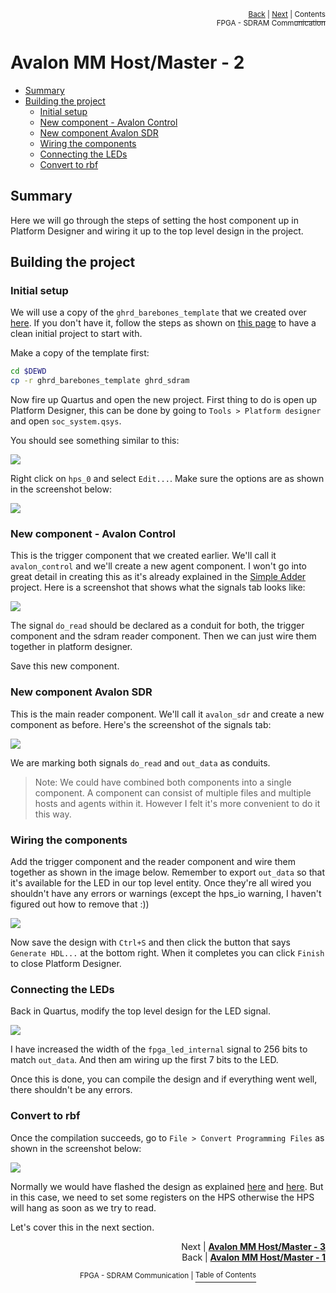 <p align="right"><sup><a href="FPGA-SDRAM-Communication_-Avalon-MM-Host-Master-Component-Part-1.md">Back</a> | <a href="FPGA-SDRAM-Communication_-Avalon-MM-Host-Master-Component-Part-3.md">Next</a> | </sup><a href="../README.md#fpga---sdram-communication"><sup>Contents</sup></a>
<br/>
<sup>FPGA - SDRAM Communication</sup></p>

# Avalon MM Host/Master - 2

<!-- START doctoc generated TOC please keep comment here to allow auto update -->
<!-- DON'T EDIT THIS SECTION, INSTEAD RE-RUN doctoc TO UPDATE -->

- [Summary](#summary)
- [Building the project](#building-the-project)
  - [Initial setup](#initial-setup)
  - [New component - Avalon Control](#new-component---avalon-control)
  - [New component Avalon SDR](#new-component-avalon-sdr)
  - [Wiring the components](#wiring-the-components)
  - [Connecting the LEDs](#connecting-the-leds)
  - [Convert to rbf](#convert-to-rbf)

<!-- END doctoc generated TOC please keep comment here to allow auto update -->

<!-- START doctoc -->
<!-- END doctoc -->

## Summary

Here we will go through the steps of setting the host component up in Platform Designer and wiring it up to the top level design in the project.

## Building the project

### Initial setup

We will use a copy of the `ghrd_barebones_template` that we created over [here](./Simple-Hardware-Adder_-Initial-Project-Setup.md#create-a-backup-of-this-project). If you don't have it, follow the steps as shown on [this page](./Simple-Hardware-Adder_-Initial-Project-Setup.md) to have a clean initial project to start with.

Make a copy of the template first:

```bash
cd $DEWD
cp -r ghrd_barebones_template ghrd_sdram
```

Now fire up Quartus and open the new project. First thing to do is open up Platform Designer, this can be done by going to `Tools > Platform designer` and open `soc_system.qsys`.

You should see something similar to this:

![](images/stage1_pd1.png)

Right click on `hps_0` and select `Edit...`. Make sure the options are as shown in the screenshot below:

![](images/stage1_pd2.png)

### New component - Avalon Control

This is the trigger component that we created earlier. We'll call it `avalon_control` and we'll create a new agent component. I won't go into great detail in creating this as it's already explained in the [Simple Adder](./Simple-Hardware-Adder_-Custom-Avalon-MM-Components.md) project. Here is a screenshot that shows what the signals tab looks like:

![](images/avalon_control.png)

The signal `do_read` should be declared as a conduit for both, the trigger component and the sdram reader component. Then we can just wire them together in platform designer.

Save this new component.

### New component Avalon SDR

This is the main reader component. We'll call it `avalon_sdr` and create a new component as before. Here's the screenshot of the signals tab:

![](images/avalon_sdr.png)

We are marking both signals `do_read` and `out_data` as conduits.

> Note: We could have combined both components into a single component. A component can consist of multiple files and multiple hosts and agents within it. However I felt it's more convenient to do it this way.

### Wiring the components

Add the trigger component and the reader component and wire them together as shown in the image below. Remember to export `out_data` so that it's available for the LED in our top level entity. Once they're all wired you shouldn't have any errors or warnings (except the hps_io warning, I haven't figured out how to remove that :))

![](images/stage1_pd3.png)

Now save the design with `Ctrl+S` and then click the button that says `Generate HDL...` at the bottom right. When it completes you can click `Finish` to close Platform Designer.

### Connecting the LEDs

Back in Quartus, modify the top level design for the LED signal.

![](images/quartus_sdr1.png)

I have increased the width of the `fpga_led_internal` signal to 256 bits to match `out_data`. And then am wiring up the first 7 bits to the LED.

Once this is done, you can compile the design and if everything went well, there shouldn't be any errors.

### Convert to rbf

Once the compilation succeeds, go to `File > Convert Programming Files` as shown in the screenshot below:

![](images/convert_rbf.png)

Normally we would have flashed the design as explained [here](./Flash-FPGA-from-HPS-running-Linux.md) and [here](./Flash-FPGA-On-Boot-Up.md). But in this case, we need to set some registers on the HPS otherwise the HPS will hang as soon as we try to read.

Let's cover this in the next section.

<p align="right">Next | <b><a href="FPGA-SDRAM-Communication_-Avalon-MM-Host-Master-Component-Part-3.md">Avalon MM Host/Master - 3</a></b>
<br/>
Back | <b><a href="FPGA-SDRAM-Communication_-Avalon-MM-Host-Master-Component-Part-1.md">Avalon MM Host/Master - 1</a></p>
</b><p align="center"><sup>FPGA - SDRAM Communication | </sup><a href="../README.md#fpga---sdram-communication"><sup>Table of Contents</sup></a></p>
